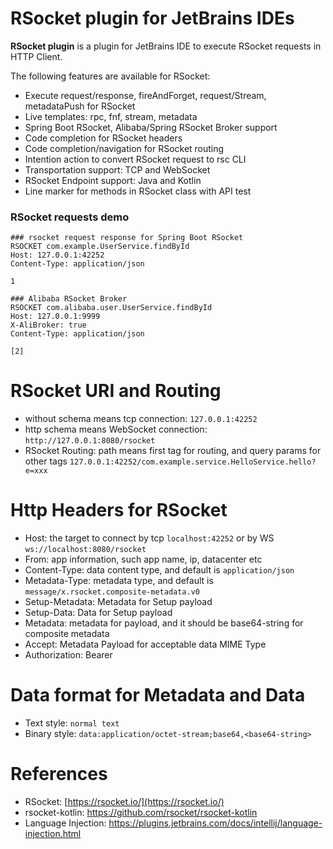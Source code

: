 RSocket plugin for JetBrains IDEs
===================

<!-- Plugin description -->
**RSocket plugin** is a plugin for JetBrains IDE to execute RSocket requests in HTTP Client.

The following features are available for RSocket:

* Execute request/response, fireAndForget, request/Stream, metadataPush for RSocket
* Live templates: rpc, fnf, stream, metadata
* Spring Boot RSocket, Alibaba/Spring RSocket Broker support
* Code completion for RSocket headers
* Code completion/navigation for RSocket routing
* Intention action to convert RSocket request to rsc CLI
* Transportation support: TCP and WebSocket
* RSocket Endpoint support: Java and Kotlin
* Line marker for methods in RSocket class with API test 

### RSocket requests demo

```http request
### rsocket request response for Spring Boot RSocket
RSOCKET com.example.UserService.findById
Host: 127.0.0.1:42252
Content-Type: application/json

1

### Alibaba RSocket Broker
RSOCKET com.alibaba.user.UserService.findById
Host: 127.0.0.1:9999
X-AliBroker: true
Content-Type: application/json

[2]
```

<!-- Plugin description end -->


# RSocket URI and Routing

* without schema means tcp connection: `127.0.0.1:42252`
* http schema means WebSocket connection: `http://127.0.0.1:8080/rsocket`
* RSocket Routing:  path means first tag for routing, and query params for other tags `127.0.0.1:42252/com.example.service.HelloService.hello?e=xxx`

# Http Headers for RSocket

* Host: the target to connect by tcp `localhost:42252` or by WS `ws://localhost:8080/rsocket`
* From: app information, such app name, ip, datacenter etc
* Content-Type: data content type, and default is `application/json`
* Metadata-Type: metadata type, and default is `message/x.rsocket.composite-metadata.v0`
* Setup-Metadata: Metadata for Setup payload
* Setup-Data: Data for Setup payload
* Metadata: metadata for payload, and it should be base64-string for composite metadata
* Accept: Metadata Payload for acceptable data MIME Type
* Authorization: Bearer <token>

# Data format for Metadata and Data

* Text style: `normal text`
* Binary style: `data:application/octet-stream;base64,<base64-string>`

# References

* RSocket: [https://rsocket.io/](https://rsocket.io/)
* rsocket-kotlin: https://github.com/rsocket/rsocket-kotlin 
* Language Injection: https://plugins.jetbrains.com/docs/intellij/language-injection.html
